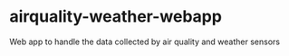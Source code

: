 # airquality-weather-webapp
Web app to handle the data collected by air quality and weather sensors
